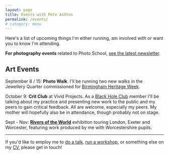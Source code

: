 ```yaml
---
layout: page
title: Events with Pete Ashton
permalink: /events/
# category: menu
---
```


Here's a list of upcoming things I'm either running, am involved with or want you to know I'm attending.

**For photography events** related to Photo School, [see the latest newsletter](https://us2.campaign-archive.com/home/?u=7831fcef470b0e8f86ec0af40&id=9a536a32c0).

## Art Events

September 8 / 15: **Photo Walk**. I'll be running two new walks in the Jewellery Quarter commissioned for [Birmingham Heritage Week](http://birminghamheritageweek.co.uk).

October 9: **Crit Club** at Vivid Projects. As a [Black Hole Club](http://www.blackholeclub.com) member I'll be talking about my practice and presenting new work to the public and my peers to gain critical feedback. All are welcome, especially my peers. My mother will hopefully also be in attendance, though probably not on stage.  

Sept - Nov: [**Rivers of the World**](http://riversoftheworld.org) exhibition touring London, Exeter and Worcester, featuring work produced by me with Worcestershire pupils. 

***

If you'd like to employ me to [do a talk](http://peteashton.com/talks/), [run a workshop](http://peteashton.com/workshops/), or something else on my [CV](http://art.peteashton.com/cv/), please get in touch! 